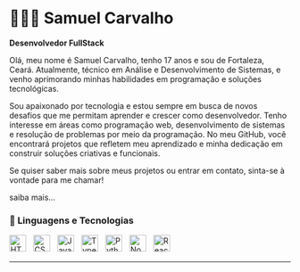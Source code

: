 # 👩🏻‍💻 Samuel Carvalho

**Desenvolvedor FullStack**

Olá, meu nome é Samuel Carvalho, tenho 17 anos e sou de Fortaleza, Ceará. Atualmente, técnico em Análise e Desenvolvimento de Sistemas, e venho aprimorando minhas habilidades em programação e soluções tecnológicas.

Sou apaixonado por tecnologia e estou sempre em busca de novos desafios que me permitam aprender e crescer como desenvolvedor. Tenho interesse em áreas como programação web, desenvolvimento de sistemas e resolução de problemas por meio da programação. No meu GitHub, você encontrará projetos que refletem meu aprendizado e minha dedicação em construir soluções criativas e funcionais.

Se quiser saber mais sobre meus projetos ou entrar em contato, sinta-se à vontade para me chamar!
<p align="left">
    <a hreF"https://samuelcarvalh00.github.io/paginalegal/">
saiba mais...


### 🤖 Linguagens e Tecnologias

<img 
    align="left" 
    alt="HTML"
    title="HTML" 
    width="30px" 
    style="padding-right: 10px;" 
    src="https://cdn.jsdelivr.net/gh/devicons/devicon@latest/icons/html5/html5-original.svg" 
/>
<img 
    align="left" 
    alt="CSS" 
    title="CSS"
    width="30px" 
    style="padding-right: 10px;" 
    src="https://cdn.jsdelivr.net/gh/devicons/devicon@latest/icons/css3/css3-original.svg" 
/>
<img 
    align="left" 
    alt="JavaScript" 
    title="JavaScript"
    width="30px" 
    style="padding-right: 10px;" 
    src="https://cdn.jsdelivr.net/gh/devicons/devicon@latest/icons/javascript/javascript-original.svg" 
/>
<img 
    align="left" 
    alt="TypeScript"
    title="TypeScript" 
    width="30px" 
    style="padding-right: 10px;" 
    src="https://cdn.jsdelivr.net/gh/devicons/devicon@latest/icons/typescript/typescript-original.svg" 
/>

<img 
    align="left" 
    alt="Python" 
    title="Python"
    width="30px" 
    style="padding-right: 10px;" 
    src="https://cdn.jsdelivr.net/gh/devicons/devicon@latest/icons/python/python-original.svg" 
/>
<img 
    align="left" 
    alt="Node.js" 
    title="Node.js"
    width="30px" 
    style="padding-right: 10px;" 
    src="https://cdn-icons-png.flaticon.com/512/5968/5968322.png" 
/>
<img 
    align="left" 
    alt="React" 
    title="React"
    width="30px" 
    style="padding-right: 10px;" 
    src="https://upload.wikimedia.org/wikipedia/commons/thumb/3/30/React_Logo_SVG.svg/640px-React_Logo_SVG.svg.png" 
/>

<br/>
<br/>


---
